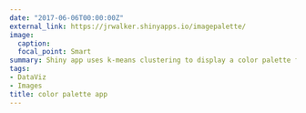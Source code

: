 ```yaml
---
date: "2017-06-06T00:00:00Z"
external_link: https://jrwalker.shinyapps.io/imagepalette/
image:
  caption:
  focal_point: Smart
summary: Shiny app uses k-means clustering to display a color palette from an uploaded image [links to external app]
tags:
- DataViz
- Images
title: color palette app
---
```

